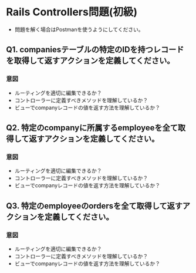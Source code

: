 # Rails Controllers問題(初級)

- 問題を解く場合はPostmanを使うようにしてください。

## Q1. companiesテーブルの特定のIDを持つレコードを取得して返すアクションを定義してください。

### 意図

- ルーティングを適切に編集できるか？
- コントローラーに定義すべきメソッドを理解しているか？
- ビューでcompanyレコードの値を返す方法を理解しているか？

## Q2. 特定のcompanyに所属するemployeeを全て取得して返すアクションを定義してください。

### 意図

- ルーティングを適切に編集できるか？
- コントローラーに定義すべきメソッドを理解しているか？
- ビューでcompanyレコードの値を返す方法を理解しているか？

## Q3. 特定のemployeeのordersを全て取得して返すアクションを定義してください。

### 意図

- ルーティングを適切に編集できるか？
- コントローラーに定義すべきメソッドを理解しているか？
- ビューでcompanyレコードの値を返す方法を理解しているか？